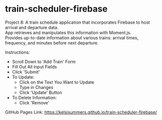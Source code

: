 # train-scheduler-firebase

Project 8: A train schedule application that incorporates Firebase to host arrival and departure data. <br /> 
App retrieves and manipulates this information with Moment.js. <br />
Provides up-to-date information about various trains: arrival times, frequency, and minutes before next departure.

Instructions:
  - Scroll Down to 'Add Train' Form
  - Fill Out All Input Fields
  - Click 'Submit'
  - To Update:
    - Click on the Text You Want to Update
    - Type in Changes
    - Click 'Update' Button
  - To Delete Information:
    - Click 'Remove'
  
GitHub Pages Link: https://kelsisummers.github.io/train-scheduler-firebase/
